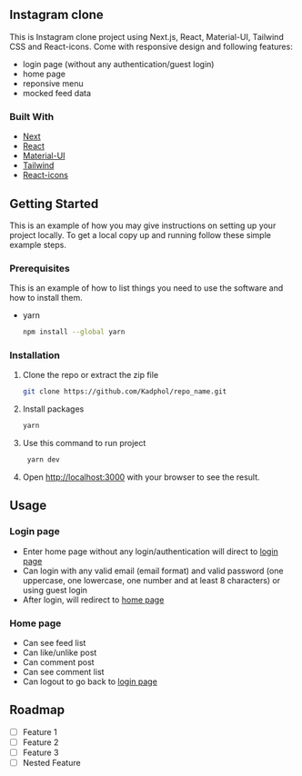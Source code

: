 ## Instagram clone

This is Instagram clone project using Next.js, React, Material-UI, Tailwind CSS and React-icons. Come with responsive design and following features:

- login page (without any authentication/guest login)
- home page
- reponsive menu
- mocked feed data

### Built With

- [Next][Next-url]
- [React][React-url]
- [Material-UI][Material-UI-url]
- [Tailwind][Tailwind-url]
- [React-icons][React-icons]

## Getting Started

This is an example of how you may give instructions on setting up your project locally.
To get a local copy up and running follow these simple example steps.

### Prerequisites

This is an example of how to list things you need to use the software and how to install them.

- yarn

  ```sh
  npm install --global yarn
  ```

### Installation

1. Clone the repo or extract the zip file

   ```sh
   git clone https://github.com/Kadphol/repo_name.git
   ```

2. Install packages

   ```sh
   yarn
   ```

3. Use this command to run project

   ```sh
    yarn dev
   ```

4. Open [http://localhost:3000](http://localhost:3000) with your browser to see the result.

## Usage

### Login page

- Enter home page without any login/authentication will direct to [login page](http://localhost:3000/login)
- Can login with any valid email (email format) and valid password (one uppercase, one lowercase, one number and at least 8 characters) or using guest login
- After login, will redirect to [home page](http://localhost:3000)

### Home page

- Can see feed list
- Can like/unlike post
- Can comment post
- Can see comment list
- Can logout to go back to [login page](http://localhost:3000/login)

## Roadmap

- [ ] Feature 1
- [ ] Feature 2
- [ ] Feature 3
- [ ] Nested Feature

[Next-url]: https://nextjs.org/
[React-url]: https://reactjs.org/
[Material-UI-url]: https://material-ui.com/ 
[Tailwind-url]: https://tailwindcss.com/
[React-icons]: https://react-icons.github.io/react-icons/